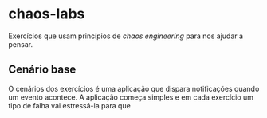 # chaos-labs

Exercícios que usam princípios de _chaos engineering_ para nos ajudar a pensar.

## Cenário base

O cenários dos exercícios é uma aplicação que dispara notificações quando um evento acontece. A aplicação começa simples e em cada exercício um tipo de falha vai estressá-la para que
